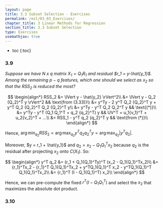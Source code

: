 ```yaml
---
layout: page
title: 3.3 Subset Selection - Exercises
permalink: /esl/03_03_Exercises/
chapter_title: 3 Linear Methods for Regression
section_title: 3.3 Subset Selection
type: Exercises
usemathjax: true
---
```


* toc
{:toc}

### 3.9

*Suppose we have N x q matrix $X_1 = Q_1 R_1$ and residual $r_1 = y-\hat{y_1}$. Among the remaining $p - q$ features, which one should we select as $x_2$ so that the $RSS_2$ is reduced the most?*

$$ \begin{align*}
RSS_2 &= \lVert y - \hat{y_2} \rVert^2\\
&= \lVert y - Q_2 {Q_2}^T y \rVert^2 && \text{from (3.33)}\\
&= y^Ty - 2 y^T Q_2 {Q_2}^T y + y^T Q_2 {Q_2}^T Q_2 {Q_2}^T y\\
&= y^Ty - y^T Q_2 Q_2^T y && \text{(*)}\\
&= y^Ty - y^T (Q_1 Q_1^T + q_2 {q_2}^T) y && UV^T = u_1{v_1}^T + u_2{v_2}^T + ...\\
&= RSS_1 - y^T q_2 {q_2}^T y && \text{from (*)}\\
\end{align*} $$

Hence, $\arg\min_{q_2} RSS_2 = \arg\max_{q_2} y^T q_2 {q_2}^T y = \arg\max_{q_2} \lvert y^T q_2 \rvert$.

Moreover, $y = r_1 + \hat{y_1}$ and $q_2 = x_2 - Q_1{Q_1}^T x_2$ because $q_2$ is the residual after projecting $x_2$ onto $C(X_1)$. So:

$$ \begin{align*}
y^T q_2 &= (r_1 + Q_1{Q_1}^Ty)^T (x_2 - Q_1{Q_1}^Tx_2)\\
&= {r_1}^Tx_2 - {r_1}^T Q_1{Q_1}^Tx_2 + y^TQ_1{Q_1}^T x_2 - y^TQ_1{Q_1}^T Q_1{Q_1}^Tx_2\\
&= {r_1}^T (I - Q_1{Q_1}^T) x_2\\
\end{align*} $$

Hence, we can pre-compute the fixed $r^T (I - Q_1{Q_1}^T)$ and select the $x_2$ that maximizes the absolute dot product.

### 3.10
